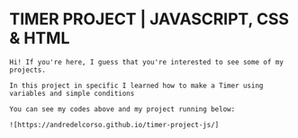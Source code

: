 # TIMER PROJECT | JAVASCRIPT, CSS & HTML    
 
    Hi! If you're here, I guess that you're interested to see some of my projects. 

    In this project in specific I learned how to make a Timer using variables and simple conditions 

    You can see my codes above and my project running below: 

    ![https://andredelcorso.github.io/timer-project-js/]
